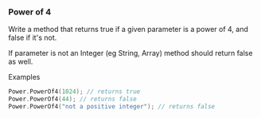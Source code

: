 ### Power of 4

Write a method that returns true if a given parameter is a power of 4, and false if it's not. 

If parameter is not an Integer (eg String, Array) method should return false as well.

Examples
```c
Power.PowerOf4(1024); // returns true
Power.PowerOf4(44); // returns false
Power.PowerOf4("not a positive integer"); // returns false
